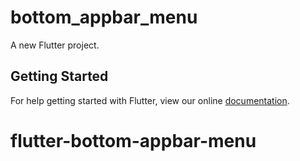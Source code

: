 # bottom_appbar_menu

A new Flutter project.

## Getting Started

For help getting started with Flutter, view our online
[documentation](https://flutter.io/).
# flutter-bottom-appbar-menu
